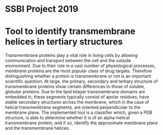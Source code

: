 # SSBI Project 2019

# Tool to identify transmembrane helices in tertiary structures

Transmembrane proteins play a vital role in living cells by allowing communication and transport
between the cell and the outside environment. Due to their role in a vast number of physiological
processes, membrane proteins are the most popular class of drug targets. Therefore distinguishing
whether a protein is transmembrane or not is an important scientific question.
At large, the primary, secondary and tertiary structure of transmembrane proteins show certain
differences to those of soluble, globular proteins. Due to the lipid bilayer transmembrane domains
are embedded in, these segments typically consist of apolar residues, have stable secondary
structures across the membrane, which in the case of helical transmembrane segments, are
oriented perpendicular to the membrane plane.
The implemented tool is a classifier which, given a PDB structure, is able to determine
whether it is of an alpha-helical transmembrane protein, and if so, identify the approximate
membrane plane and the transmembrane helices.
